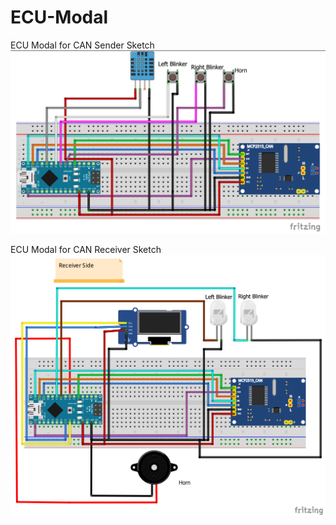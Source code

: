 # ECU-Modal
ECU Modal for CAN Sender Sketch
![Sender](https://github.com/SecureTechware/ECU-Modal/blob/main/sender.png)

ECU Modal for CAN Receiver Sketch
![Receiver](https://github.com/SecureTechware/ECU-Modal/blob/main/reciver.jpg)
